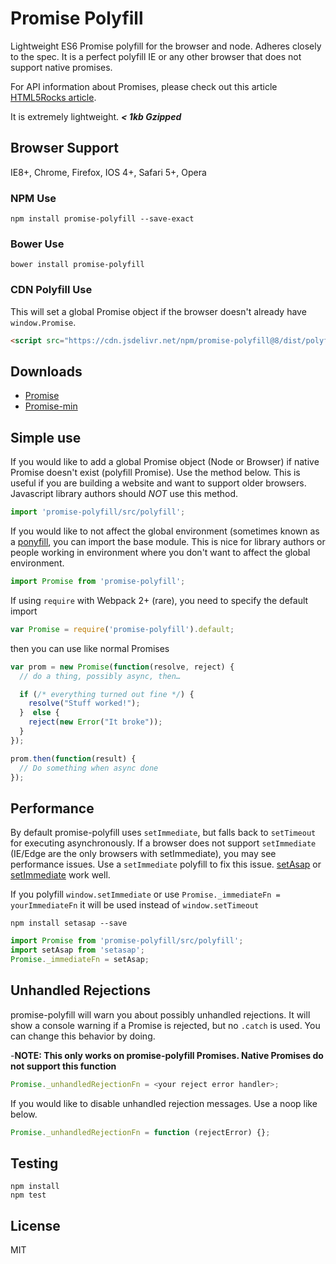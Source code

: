 # Promise Polyfill

Lightweight ES6 Promise polyfill for the browser and node. Adheres closely to
the spec. It is a perfect polyfill IE or any other browser that does
not support native promises.

For API information about Promises, please check out this article
[HTML5Rocks article](http://www.html5rocks.com/en/tutorials/es6/promises/).

It is extremely lightweight. **_< 1kb Gzipped_**

## Browser Support

IE8+, Chrome, Firefox, IOS 4+, Safari 5+, Opera

### NPM Use

```
npm install promise-polyfill --save-exact
```

### Bower Use

```
bower install promise-polyfill
```

### CDN Polyfill Use

This will set a global Promise object if the browser doesn't already have `window.Promise`.

```html
<script src="https://cdn.jsdelivr.net/npm/promise-polyfill@8/dist/polyfill.min.js"></script>
```

## Downloads

- [Promise](https://raw.github.com/taylorhakes/promise-polyfill/master/dist/polyfill.js)
- [Promise-min](https://raw.github.com/taylorhakes/promise-polyfill/master/dist/polyfill.min.js)

## Simple use

If you would like to add a global Promise object (Node or Browser) if native Promise doesn't exist (polyfill Promise). Use the method below. This is useful if you are building a website and want to support older browsers.
Javascript library authors should _NOT_ use this method.

```js
import 'promise-polyfill/src/polyfill';
```

If you would like to not affect the global environment (sometimes known as a [ponyfill](https://github.com/sindresorhus/ponyfill), you can import the base module. This is nice for library authors or people working in environment where you don't want
to affect the global environment.

```js
import Promise from 'promise-polyfill';
```

If using `require` with Webpack 2+ (rare), you need to specify the default import

```js
var Promise = require('promise-polyfill').default;
```

then you can use like normal Promises

```js
var prom = new Promise(function(resolve, reject) {
  // do a thing, possibly async, then…

  if (/* everything turned out fine */) {
    resolve("Stuff worked!");
  }  else {
    reject(new Error("It broke"));
  }
});

prom.then(function(result) {
  // Do something when async done
});
```

## Performance

By default promise-polyfill uses `setImmediate`, but falls back to `setTimeout`
for executing asynchronously. If a browser does not support `setImmediate`
(IE/Edge are the only browsers with setImmediate), you may see performance
issues. Use a `setImmediate` polyfill to fix this issue.
[setAsap](https://github.com/taylorhakes/setAsap) or
[setImmediate](https://github.com/YuzuJS/setImmediate) work well.

If you polyfill `window.setImmediate` or use `Promise._immediateFn = yourImmediateFn` it will be used instead of `window.setTimeout`

```
npm install setasap --save
```

```js
import Promise from 'promise-polyfill/src/polyfill';
import setAsap from 'setasap';
Promise._immediateFn = setAsap;
```

## Unhandled Rejections

promise-polyfill will warn you about possibly unhandled rejections. It will show
a console warning if a Promise is rejected, but no `.catch` is used. You can
change this behavior by doing.

-**NOTE: This only works on promise-polyfill Promises. Native Promises do not support this function**

```js
Promise._unhandledRejectionFn = <your reject error handler>;
```

If you would like to disable unhandled rejection messages. Use a noop like
below.

```js
Promise._unhandledRejectionFn = function (rejectError) {};
```

## Testing

```
npm install
npm test
```

## License

MIT

